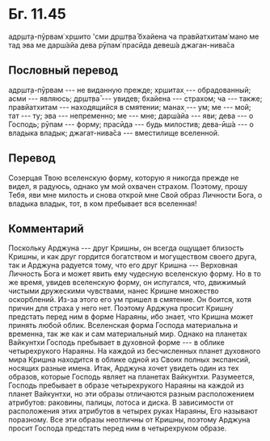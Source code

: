 # Бг. 11.45

адр̣шт̣а-пӯрвам̇ хр̣шито 'сми др̣шт̣ва̄ бхайена ча правйатхитам̇ мано ме тад эва
ме дарш́айа дева рӯпам̇ прасӣда девеш́а джаган-нива̄са

## Пословный перевод

адр̣шт̣а-пӯрвам --- не виданную прежде; хр̣шитах̣ --- обрадованный; асми ---
являюсь; др̣шт̣ва̄ --- увидев; бхайена --- страхом; ча --- также;
правйатхитам --- находящийся в смятении; манах̣ --- ум; ме --- мой; тат
--- ту; эва --- непременно; ме --- мне; дарш́айа --- яви; дева --- о
Господь; рӯпам --- форму; прасӣда --- будь милостив; дева-ӣш́а --- о
владыка владык; джагат-нива̄са --- вместилище вселенной.

## Перевод

Созерцая Твою вселенскую форму, которую я никогда прежде не видел, я
радуюсь, однако ум мой охвачен страхом. Поэтому, прошу Тебя, яви мне
милость и снова открой мне Свой образ Личности Бога, о владыка владык,
тот, в ком пребывает вся вселенная!

## Комментарий

Поскольку Арджуна --- друг Кришны, он всегда ощущает близость Кришны, и
как друг гордится богатством и могуществом своего друга, так и Арджуна
радуется тому, что его друг Кришна --- Верховная Личность Бога и может
явить ему чудесную вселенскую форму. Но в то же время, увидев вселенскую
форму, он испугался, что, движимый чистыми дружескими чувствами, нанес
Кришне множество оскорблений. Из-за этого его ум пришел в смятение. Он
боится, хотя причин для страха у него нет. Поэтому Арджуна просит Кришну
предстать перед ним в форме Нараяны, ибо знает, что Кришна может принять
любой облик. Вселенская форма Господа материальна и временна, так же как
и сам материальный мир. Однако на планетах Вайкунтхи Господь пребывает в
духовной форме --- в облике четырехрукого Нараяны. На каждой из
бесчисленных планет духовного мира Кришна находится в облике одной из
Своих полных экспансий, носящих разные имена. Итак, Арджуна хочет
увидеть один из тех образов, которые Господь являет на планетах
Вайкунтхи. Разумеется, Господь пребывает в образе четырехрукого Нараяны
на каждой из планет Вайкунтхи, но эти образы отличаются разным
расположением атрибутов: раковины, палицы, лотоса и диска. В зависимости
от расположения этих атрибутов в четырех руках Нараяны, Его называют
поразному. Все эти образы неотличны от Кришны, поэтому Арджуна просит
Господа предстать перед ним в четырехруком образе.
